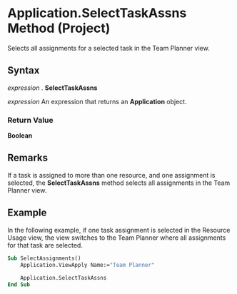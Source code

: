 
# Application.SelectTaskAssns Method (Project)

Selects all assignments for a selected task in the Team Planner view.


## Syntax

 _expression_ . **SelectTaskAssns**

 _expression_ An expression that returns an **Application** object.


### Return Value

 **Boolean**


## Remarks

If a task is assigned to more than one resource, and one assignment is selected, the  **SelectTaskAssns** method selects all assignments in the Team Planner view.


## Example

In the following example, if one task assignment is selected in the Resource Usage view, the view switches to the Team Planner where all assignments for that task are selected.


```vb
Sub SelectAssignments() 
    Application.ViewApply Name:="Team Planner" 
 
    Application.SelectTaskAssns 
End Sub 

```

